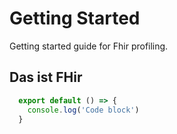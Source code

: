 # Getting Started

Getting started guide for Fhir profiling.

## Das ist FHir

```js [file.js]{4-6,7} meta-info=val
  export default () => {
    console.log('Code block')
  }
```